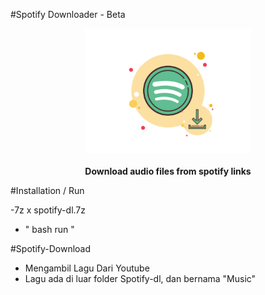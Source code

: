 #Spotify Downloader - Beta
<p align="center">
  <img src="./hero.png" height="200px"/>
  <br><br>
  <b>Download audio files from spotify links</b>
  <br>
</p>

#Installation / Run

-7z x spotify-dl.7z

- " bash run "

#Spotify-Download
- Mengambil Lagu Dari Youtube
- Lagu ada di luar folder Spotify-dl, dan bernama "Music"
